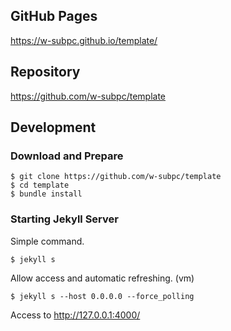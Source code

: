 ## GitHub Pages

https://w-subpc.github.io/template/

## Repository

https://github.com/w-subpc/template

## Development

### Download and Prepare

~~~
$ git clone https://github.com/w-subpc/template
$ cd template
$ bundle install
~~~

### Starting Jekyll Server

Simple command.

~~~
$ jekyll s
~~~

Allow access and automatic refreshing. (vm)

~~~
$ jekyll s --host 0.0.0.0 --force_polling
~~~

Access to http://127.0.0.1:4000/
